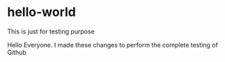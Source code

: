 # hello-world
This is just for testing purpose

Hello Everyone. I made these changes to perform the complete testing of Github
